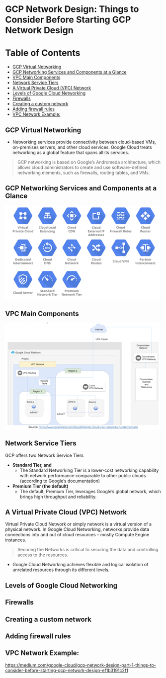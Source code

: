 # GCP Network Design: Things to Consider Before Starting GCP Network Design

# Table of Contents
- [GCP Virtual Networking](#)
- [GCP Networking Services and Components at a Glance](#)
- [VPC Main Components](#)
- [Network Service Tiers](#)
- [A Virtual Private Cloud (VPC) Network](#)
- [Levels of Google Cloud Networking](#)
- [Firewalls](#)
- [Creating a custom network](#)
- [Adding firewall rules](#)
- [VPC Network Example:](#)

## GCP Virtual Networking
- Networking services provide connectivity between cloud-based VMs, on-premises servers, and other cloud services. Google Cloud treats networking as a global feature that spans all its services.
> GCP networking is based on Google’s Andromeda architecture, which allows cloud administrators to create and use software-defined networking elements, such as firewalls, routing tables, and VMs.

## GCP Networking Services and Components at a Glance

<p align="center">
  <img src="https://github.com/paulveillard/cybersecurity-gcp/blob/main/img/network-1.png?raw=true" alt="Sublime's custom image"/>
</p>

## VPC Main Components
<p align="center">
  <img src="https://github.com/paulveillard/cybersecurity-gcp/blob/main/img/network-2.png?raw=true" alt="Sublime's custom image"/>
</p>

## Network Service Tiers
GCP offers two Network Service Tiers

- **Standard Tier, and**
  - The Standard Networking Tier is a lower-cost networking capability with network performance comparable to other public clouds (according to Google’s documentation)
- **Premium Tier (the default)**
  - The default, Premium Tier, leverages Google’s global network, which brings high throughput and reliability.




## A Virtual Private Cloud (VPC) Network
Virtual Private Cloud Network or simply network is a virtual version of a physical network. In Google Cloud Networking, networks provide data connections into and out of cloud resources – mostly Compute Engine instances. 
> Securing the Networks is critical to securing the data and controlling access to the resources.

- Google Cloud Networking achieves flexible and logical isolation of unrelated resources through its different levels.



## Levels of Google Cloud Networking


## Firewalls


## Creating a custom network


## Adding firewall rules


## VPC Network Example:
















https://medium.com/google-cloud/gcp-network-design-part-1-things-to-consider-before-starting-gcp-network-design-ef1b3191c2f1
